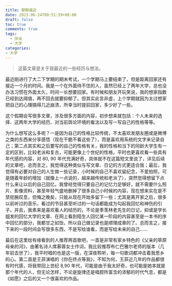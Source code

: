 ```yaml
---
title: 聊聊最近
date: 2023-06-24T00:51:59+08:00
draft: false
toc: true
comments: true
tags:
  - 杂谈
  - 大学
categories:
- 大学
---
```


> 这篇文章是关于我最近的一些经历与想法。

<!--more-->

最近刚进行了大二下学期的期末考试，一个学期马上要结束了，但是距离回家还有接近一个月的时间。我是一个在外面待不住的人，虽然已经上了两年大学，总也没办法习惯在外面太久，时间一长想要回家。有时候和朋友开玩笑说，我的想家指数已经到达阈值，再不回去就要抑郁了。但其实此言非虚，上个学期就因为太过想家把自己的心理搞得几近崩溃，所幸当时提前回家，多少好了一些。

这个假期会写很多文章，涉及很多方面的内容，初步想来就包括：个人未来的选择、这两年大学的经历、对当前舆论环境的看法以及写一写自己的性格等等。

为什么想写这么多呢？一是因为自己的性格比较传统，不太喜欢发朋友圈或是微博之类的东西来分享感悟（现在干脆不看这些了），而是喜欢用系统的文字来记录自己；第二点其实和之后要写的自己的性格有关，我的性格和当下的同龄大学生有一定的区别，比较老派和复古，可能更像上个世纪的性格，平时也更喜欢看一些具有年代感的内容，对 80, 90 年代充满好奇，具体就不在这篇短文里说了，详见后续的文章吧，总而言之，我觉得这种类似与写文章、日记的方式更适合我；最后，我觉得有必要对自己的人生做一些记录，小时候的自己不喜欢留纪念，不爱拍照，可是随着年龄的增加（就像上一点说的，越来越传统和老派了），突然觉得想留下点什么来让以后的自己回忆。我曾经觉得只要自己的记忆力足够好，就不需要什么照片、影像资料，甚至年轻气盛地删掉了很多自己小时候的内容，现在想来实在是不禁扼腕叹息，但悔之晚矣，只能从现在开始多留下一些；尤其是离开家之后，很多以前听过的音乐，看过的节目甚至听过的一句话都能成为勾起我回忆和神伤的引子。并且，我素来是喜欢看人的经历的，不论是季羡林老先生的日记，抑或是学长姐发的回忆大学的文章、在网上看到陌生人回忆某一阶段的内容甚至是一本书的序中回忆的部分，我都甘之如饴，所以自己做记录也是顺理成章的了。总而言之，接下来的一段时间会写很多东西，不是写给谁看，而是写给未来的自己……

最后在这里给有缘看到的人推荐两首歌吧，一首是非常有家乡特色的《父亲的草原母亲的河》，由著名诗人席慕蓉女士作词，我比较推荐布仁巴雅尔老师的版本（几年前去世了），我平时唱的也是这一版，在深夜聆听，每一句歌词都冲击着我思乡的心。第二首是王菲演唱的《你在终点等我》，不知为何，王菲近几年的作品都很有时代感，将我带回上世纪 8,90 年代，可能是由于我太好奇，也可能是她本就是那个年代的人，但无论怎样，不论是旋律还是唱腔所富含的浓郁的时代气息，都是《如愿》之后的又一个很喜欢的作品。
